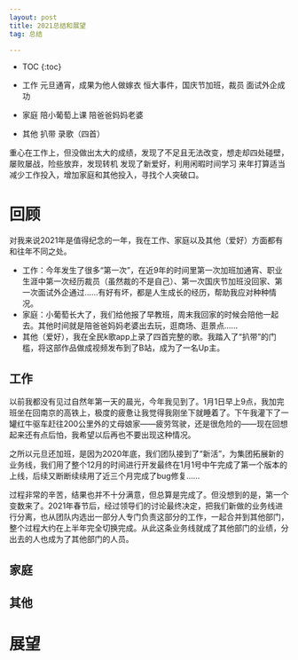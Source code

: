 ```yaml
---
layout: post
title: 2021总结和展望
tag: 总结

---
```


* TOC
{:toc}


* 工作
元旦通宵，成果为他人做嫁衣
恒大事件，国庆节加班，裁员
面试外企成功

* 家庭
陪小葡萄上课
陪爸爸妈妈老婆

* 其他
扒带
录歌（四首）

重心在工作上，但没做出太大的成绩，发现了不足且无法改变，想走却四处碰壁，屡败屡战，险些放弃，发现转机
发现了新爱好，利用闲暇时间学习
来年打算适当减少工作投入，增加家庭和其他投入，寻找个人突破口。

# 回顾

对我来说2021年是值得纪念的一年，我在工作、家庭以及其他（爱好）方面都有和往年不同之处。

* 工作：今年发生了很多“第一次”，在近9年的时间里第一次加班加通宵、职业生涯中第一次经历裁员（虽然裁的不是自己）、第一次国庆节加班没回家、第一次面试外企通过……有好有坏，都是人生成长的经历，帮助我应对种种情况。
* 家庭：小葡萄长大了，我们给他报了早教班，周末我回家的时候会陪他一起去。其他时间就是陪爸爸妈妈老婆出去玩，逛商场、逛景点……
* 其他（爱好），我在全民k歌app上录了四首完整的歌。我踏入了“扒带”的门槛，将这部作品做成视频发布到了B站，成为了一名Up主。

## 工作

以前我都没有见过自然年第一天的晨光，今年我见到了。1月1日早上9点，我加完班坐在回南京的高铁上，极度的疲惫让我觉得我刚坐下就睡着了。下午我灌下了一罐红牛驱车赶往200公里外的丈母娘家——疲劳驾驶，还是很危险的——现在回想起来还有点后怕，我希望以后再也不要出现这种情况。

之所以元旦还加班，是因为2020年底，我们团队接到了“新活”，为集团拓展新的业务线，我们用了整个12月的时间进行开发最终在1月1号中午完成了第一个版本的上线，后续又断断续续用了近三个月完成了bug修复……

过程非常的辛苦，结果也并不十分满意，但总算是完成了。但没想到的是，第一个变数来了。2021年春节后，经过领导们的讨论最终决定，把我们新做的业务线进行分离，也从团队内选出一部分人专门负责这部分的工作，一起合并到其他部门，整个过程大约在上半年完全切换完成。从此这条业务线就成了其他部门的业绩，分出去的人也成为了其他部门的人员。

## 家庭

## 其他

# 展望